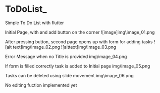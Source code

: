 # ToDoList_
Simple To Do List with flutter

Initial Page, with and add button on the corner
![image]img\image_01.png

After pressing button, second page opens up with form for adding tasks
![alt text]img\image_02.png
![alttext]img\image_03.png

Error Message when no Title is provided
img\image_04.png

If form is filled correctly task is added to Initial page
img\image_05.png

Tasks can be deleted using slide movement
img\image_06.png

No editing fuction implemented yet
